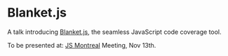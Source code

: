 # Blanket.js

A talk introducing [Blanket.js](https://github.com/Migrii/blanket), the seamless JavaScript code coverage tool.

To be presented at: [JS Montreal](http://js-montreal.org) Meeting, Nov 13th.